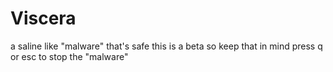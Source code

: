 # Viscera
a saline like "malware" that's safe this is a beta so keep that in mind press q or esc to stop the "malware"
